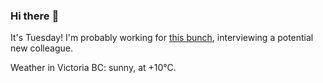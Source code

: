 ### Hi there :wave:

It's Tuesday! I'm probably working for [this bunch](https://github.com/kohofinancial), interviewing a potential new colleague.

Weather in Victoria BC: sunny, at +10°C.
